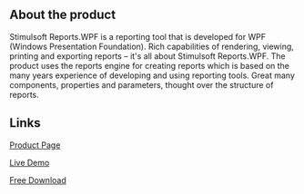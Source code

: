 ## About the product

Stimulsoft Reports.WPF is a reporting tool that is developed for WPF (Windows Presentation Foundation). Rich capabilities of rendering, viewing, printing and exporting reports – it's all about Stimulsoft Reports.WPF. The product uses the reports engine for creating reports which is based on the many years experience of developing and using reporting tools. Great many components, properties and parameters, thought over the structure of reports.

## Links

[Product Page](https://www.stimulsoft.com/en/products/reports-wpf)

[Live Demo](http://demo.stimulsoft.com/#Net)

[Free Download](https://www.stimulsoft.com/en/downloads)